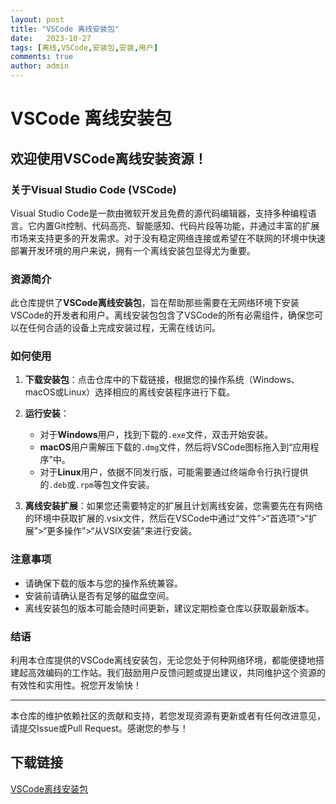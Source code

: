 ```yaml
---
layout: post
title: "VSCode 离线安装包"
date:   2023-10-27
tags: [离线,VSCode,安装包,安装,用户]
comments: true
author: admin
---
```

# VSCode 离线安装包

## 欢迎使用VSCode离线安装资源！

### 关于Visual Studio Code (VSCode)

Visual Studio Code是一款由微软开发且免费的源代码编辑器，支持多种编程语言。它内置Git控制、代码高亮、智能感知、代码片段等功能，并通过丰富的扩展市场来支持更多的开发需求。对于没有稳定网络连接或希望在不联网的环境中快速部署开发环境的用户来说，拥有一个离线安装包显得尤为重要。

### 资源简介

此仓库提供了**VSCode离线安装包**，旨在帮助那些需要在无网络环境下安装VSCode的开发者和用户。离线安装包包含了VSCode的所有必需组件，确保您可以在任何合适的设备上完成安装过程，无需在线访问。

### 如何使用

1. **下载安装包**：点击仓库中的下载链接，根据您的操作系统（Windows、macOS或Linux）选择相应的离线安装程序进行下载。
   
2. **运行安装**：
   - 对于**Windows**用户，找到下载的`.exe`文件，双击开始安装。
   - **macOS**用户需解压下载的`.dmg`文件，然后将VSCode图标拖入到“应用程序”中。
   - 对于**Linux**用户，依据不同发行版，可能需要通过终端命令行执行提供的`.deb`或`.rpm`等包文件安装。

3. **离线安装扩展**：如果您还需要特定的扩展且计划离线安装，您需要先在有网络的环境中获取扩展的.vsix文件，然后在VSCode中通过“文件”>“首选项”>“扩展”>“更多操作”>“从VSIX安装”来进行安装。

### 注意事项

- 请确保下载的版本与您的操作系统兼容。
- 安装前请确认是否有足够的磁盘空间。
- 离线安装包的版本可能会随时间更新，建议定期检查仓库以获取最新版本。

### 结语

利用本仓库提供的VSCode离线安装包，无论您处于何种网络环境，都能便捷地搭建起高效编码的工作站。我们鼓励用户反馈问题或提出建议，共同维护这个资源的有效性和实用性。祝您开发愉快！

---

本仓库的维护依赖社区的贡献和支持，若您发现资源有更新或者有任何改进意见，请提交Issue或Pull Request。感谢您的参与！

## 下载链接

[VSCode离线安装包](https://pan.quark.cn/s/812536c9d8b7)